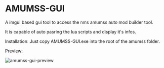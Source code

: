 # AMUMSS-GUI
A imgui based gui tool to access the nms amumss auto mod builder tool.

It is capable of auto pasring the lua scripts and display it's infos.

Installation: Just copy AMUMSS-GUI.exe into the root of the amumss folder.

Preview:

![amumss-gui-preview](https://user-images.githubusercontent.com/26028969/123098531-88e30f00-d431-11eb-92a5-22d8afb5e58e.PNG)
